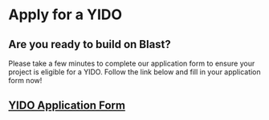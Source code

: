 # Apply for a YIDO

## Are you ready to build on Blast?&#x20;

Please take a few minutes to complete our application form to ensure your project is eligible for a YIDO. Follow the link below and fill in your application form now!&#x20;

## [YIDO Application Form](https://zdte5mel10z.typeform.com/to/ihEDo6F8)
